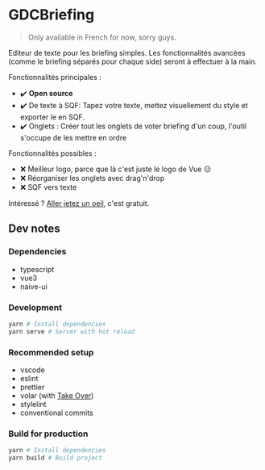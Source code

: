 # GDCBriefing

> Only available in French for now, sorry guys.

Editeur de texte pour les briefing simples. Les fonctionnalités avancées (comme le briefing séparés pour chaque side) seront à effectuer à la main.

Fonctionnalités principales :

- ✔️ **Open source**
- ✔️ De texte à SQF: Tapez votre texte, mettez visuellement du style et exporter le en SQF.
- ✔️ Onglets : Créer tout les onglets de voter briefing d'un coup, l'outil s'occupe de les mettre en ordre

Fonctionnalités possibles :

- ❌ Meilleur logo, parce que là c'est juste le logo de Vue 😐
- ❌ Réorganiser les onglets avec drag'n'drop
- ❌ SQF vers texte

Intéressé ? [Aller jetez un oeil](https://oxypomme.github.io/GDCBriefing/), c'est gratuit.

## Dev notes

### Dependencies

- typescript
- vue3
- naive-ui

### Development

```sh
yarn # Install dependencies
yarn serve # Server with hot reload
```

### Recommended setup

- vscode
- eslint
- prettier
- volar (with [Take Over](https://github.com/johnsoncodehk/volar/discussions/471))
- stylelint
- conventional commits

### Build for production

```sh
yarn # Install dependencies
yarn build # Build project
```
